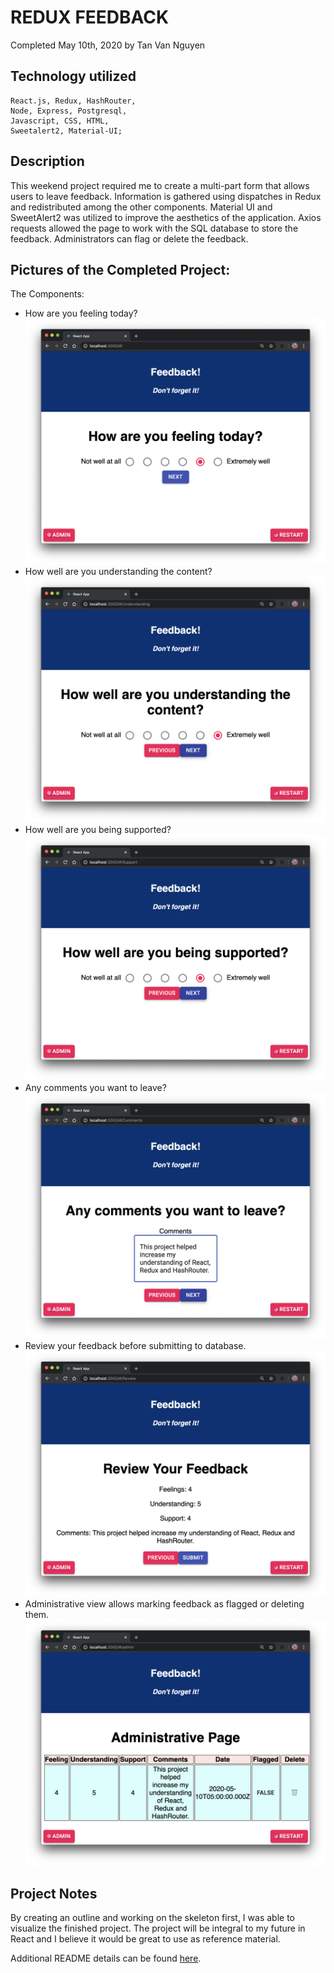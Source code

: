 # REDUX FEEDBACK

Completed May 10th, 2020
by Tan Van Nguyen

## Technology utilized

    React.js, Redux, HashRouter, 
    Node, Express, Postgresql,
    Javascript, CSS, HTML, 
    Sweetalert2, Material-UI;

## Description

This weekend project required me to create a multi-part form that allows users to leave feedback.  Information is gathered using dispatches in Redux and redistributed among the other components.  Material UI and SweetAlert2 was utilized to improve the aesthetics of the application.  Axios requests allowed the page to work with the SQL database to store the feedback.  Administrators can flag or delete the feedback.

## Pictures of the Completed Project:

The Components:
- How are you feeling today?
![feeling](example/project1.png)
- How well are you understanding the content?
![understanding](example/project2.png)
- How well are you being supported?
![support](example/project3.png)
- Any comments you want to leave?
![comments](example/project4.png)
- Review your feedback before submitting to database.
![review](example/project5.png)
- Administrative view allows marking feedback as flagged or deleting them.
![admin](example/project6.png)

## Project Notes

By creating an outline and working on the skeleton first, I was able to visualize the finished project.  The project will be integral to my future in React and I believe it would be great to use as reference material.

Additional README details can be found [here](https://github.com/PrimeAcademy/readme-template/blob/master/README.md).